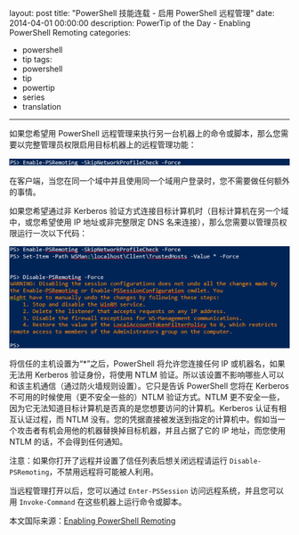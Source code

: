 ﻿layout: post
title: "PowerShell 技能连载 - 启用 PowerShell 远程管理"
date: 2014-04-01 00:00:00
description: PowerTip of the Day - Enabling PowerShell Remoting
categories:
- powershell
- tip
tags:
- powershell
- tip
- powertip
- series
- translation
---
如果您希望用 PowerShell 远程管理来执行另一台机器上的命令或脚本，那么您需要以完整管理员权限启用目标机器上的远程管理功能：

![](/img/2014-04-01-enabling-powershell-remoting-001.png)

在客户端，当您在同一个域中并且使用同一个域用户登录时，您不需要做任何额外的事情。

如果您希望通过非 Kerberos 验证方式连接目标计算机时（目标计算机在另一个域中，或您希望使用 IP 地址或非完整限定 DNS 名来连接），那么您需要以管理员权限运行一次以下代码：

![](/img/2014-04-01-enabling-powershell-remoting-002.png)

将信任的主机设置为“\*”之后，PowerShell 将允许您连接任何 IP 或机器名，如果无法用 Kerberos 验证身份，将使用 NTLM 验证。所以该设置不影响哪些人可以和该主机通信（通过防火墙规则设置）。它只是告诉 PowerShell 您将在 Kerberos 不可用的时候使用（更不安全一些的）NTLM 验证方式。NTLM 更不安全一些，因为它无法知道目标计算机是否真的是您想要访问的计算机。Kerberos 认证有相互认证过程，而 NTLM 没有。您的凭据直接被发送到指定的计算机中。假如当一个攻击者有机会用他的机器替换掉目标机器，并且占据了它的 IP 地址，而您使用 NTLM 的话，不会得到任何通知。

注意：如果你打开了远程并设置了信任列表后想关闭远程请运行 `Disable-PSRemoting`，不禁用远程将可能被人利用。

当远程管理打开以后，您可以通过 `Enter-PSSession` 访问远程系统，并且您可以用 `Invoke-Command` 在这些机器上运行命令或脚本。

<!--more-->
本文国际来源：[Enabling PowerShell Remoting](http://community.idera.com/powershell/powertips/b/tips/posts/enabling-powershell-remoting)
